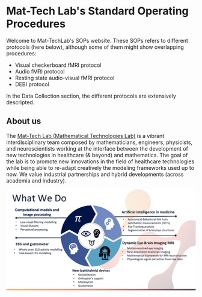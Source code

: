 # Mat-Tech Lab's Standard Operating Procedures

Welcome to Mat-TechLab's SOPs website. These SOPs refers to different protocols (here below), although some of them might show overlapping procedures:

- Visual checkerboard fMRI protocol
- Audio fMRI protocol
- Resting state audio-visual fMRI protocol
- DEBI protocol

In the Data Collection section, the different protocols are extensively descripted.

## About us

The [Mat-Tech Lab (Mathematical Technologies Lab)](https://sites.google.com/view/mat-tech-lab/home) is a vibrant interdisciplinary team composed by mathematicians, engineers, physicists, and neuroscientists working at the interface between the development of new technologies in healthcare (& beyond) and mathematics. The goal of the lab is to promote new innovations in the field of healthcare technologies while being able to re-adapt creatively the modeling frameworks used up to now. We value industrial partnerships and hybrid developments (across academia and industry).

![What We Do](assets/images/what-we-do.png)
